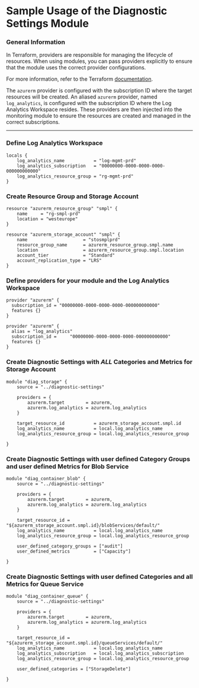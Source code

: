 # Sample Usage of the Diagnostic Settings Module

### General Information

In Terraform, providers are responsible for managing the lifecycle of resources. When using modules,
you can pass providers explicitly to ensure that the module uses the correct provider configurations.

For more information, refer to the Terraform [documentation](https://developer.hashicorp.com/terraform/language/modules/develop/providers#passing-providers-explicitly).

The `azurerm` provider is configured with the subscription ID where the target resources will be created. An aliased `azurerm` provider, named `log_analytics`, is configured with the subscription ID where the Log Analytics Workspace resides. These providers are then injected into the monitoring module to ensure the resources are created and managed in the correct subscriptions.

---

### Define Log Analytics Workspace

```hcl
locals {
    log_analytics_name           = "log-mgmt-prd"
    log_analytics_subscription   = "00000000-0000-0000-0000-000000000000"
    log_analytics_resource_group = "rg-mgmt-prd"
}
```

### Create Resource Group and Storage Account

```hcl
resource "azurerm_resource_group" "smpl" {
    name     = "rg-smpl-prd"
    location = "westeurope"
}

resource "azurerm_storage_account" "smpl" {
    name                     = "stosmplprd"
    resource_group_name      = azurerm_resource_group.smpl.name
    location                 = azurerm_resource_group.smpl.location
    account_tier             = "Standard"
    account_replication_type = "LRS"
}
```

### Define providers for your module and the Log Analytics Workspace

```hcl
provider "azurerm" {
  subscription_id = "00000000-0000-0000-0000-000000000000"
  features {}
}

provider "azurerm" {
  alias = "log_analytics"
  subscription_id =     "00000000-0000-0000-0000-000000000000"
  features {}
}

```

### Create Diagnostic Settings with _ALL_ Categories and Metrics for Storage Account

```hcl
module "diag_storage" {
    source = "../diagnostic-settings"

    providers = {
        azurerm.target        = azurerm,
        azurerm.log_analytics = azurerm.log_analytics
    }

    target_resource_id           = azurerm_storage_account.smpl.id
    log_analytics_name           = local.log_analytics_name
    log_analytics_resource_group = local.log_analytics_resource_group

}
```

### Create Diagnostic Settings with user defined Category Groups and user defined Metrics for Blob Service

```hcl
module "diag_container_blob" {
    source = "../diagnostic-settings"

    providers = {
        azurerm.target        = azurerm,
        azurerm.log_analytics = azurerm.log_analytics
    }

    target_resource_id = "${azurerm_storage_account.smpl.id}/blobServices/default/"
    log_analytics_name           = local.log_analytics_name
    log_analytics_resource_group = local.log_analytics_resource_group

    user_defined_category_groups = ["audit"]
    user_defined_metrics         = ["Capacity"]

}
```

### Create Diagnostic Settings with user defined Categories and all Metrics for Queue Service

```hcl
module "diag_container_queue" {
    source = "../diagnostic-settings"

    providers = {
        azurerm.target        = azurerm,
        azurerm.log_analytics = azurerm.log_analytics
    }

    target_resource_id = "${azurerm_storage_account.smpl.id}/queueServices/default/"
    log_analytics_name           = local.log_analytics_name
    log_analytics_subscription   = local.log_analytics_subscription
    log_analytics_resource_group = local.log_analytics_resource_group

    user_defined_categories = ["StorageDelete"]

}
```
